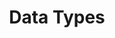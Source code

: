 ---
layout: default
title: Data Types
parent: Architecture
nav_order: 9
has_children: false
permalink: /docs/architecture/data-types
---